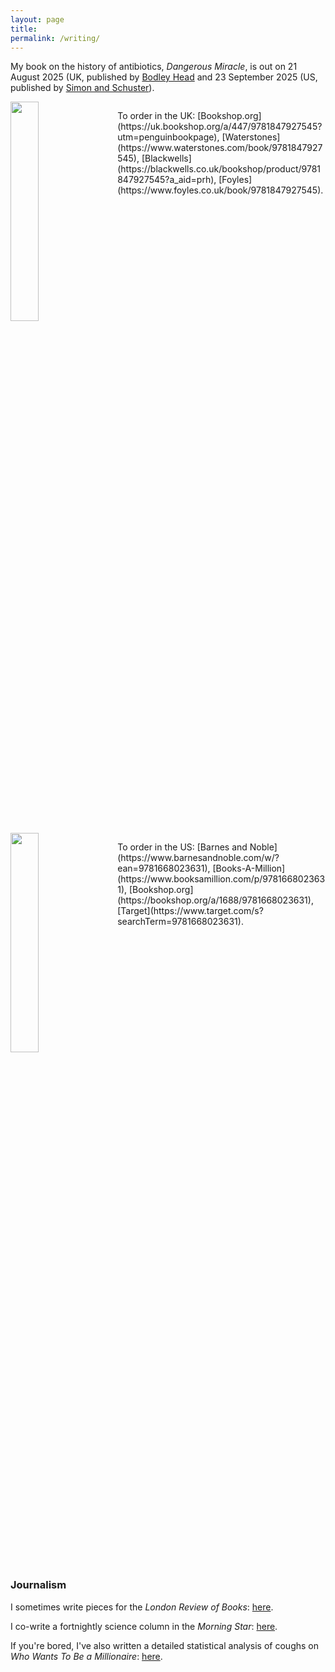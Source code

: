 ```yaml
---
layout: page
title:  
permalink: /writing/
---
```


My book on the history of antibiotics, *Dangerous Miracle*, is out on 21 August 2025 (UK, published by [Bodley Head]((https://www.penguin.co.uk/books/455232/dangerous-miracle-by-shaw-liam/9781847927545)) and 23 September 2025 (US, published by [Simon and Schuster](https://www.simonandschuster.com/books/Dangerous-Miracle/Liam-Shaw/9781668023631)). 

<div style="overflow: auto;">
  <img src="{{ site.baseurl }}/images/dangerous-miracle-uk.png"
       width="30%" 
       style="float: left; padding: 0px 20px 0px 0px;" />
<p>
To order in the UK: [Bookshop.org](https://uk.bookshop.org/a/447/9781847927545?utm=penguinbookpage), [Waterstones](https://www.waterstones.com/book/9781847927545), [Blackwells](https://blackwells.co.uk/bookshop/product/9781847927545?a_aid=prh), [Foyles](https://www.foyles.co.uk/book/9781847927545). 
</p>
</div>

<div style="overflow: auto;">
  <img src="{{ site.baseurl }}/images/dangerous-miracle-US.jpg"
       width="30%" 
       style="float: left; padding: 0px 20px 0px 0px;" />
<p>
To order in the US: [Barnes and Noble](https://www.barnesandnoble.com/w/?ean=9781668023631), [Books-A-Million](https://www.booksamillion.com/p/9781668023631), [Bookshop.org](https://bookshop.org/a/1688/9781668023631), [Target](https://www.target.com/s?searchTerm=9781668023631).
 
</p>
</div>


### Journalism

I sometimes write pieces for the *London Review of Books*: [here](https://www.lrb.co.uk/contributors/liam-shaw).

I co-write a fortnightly science column in the *Morning Star*: [here](https://morningstaronline.co.uk/author/science-and-society).

If you're bored, I've also written a detailed statistical analysis of coughs on *Who Wants To Be a Millionaire*: [here](https://medium.com/@liam.philip.shaw/a-statistical-analysis-of-coughing-patterns-on-who-wants-to-be-a-millionaire-187be5cc6af1).
